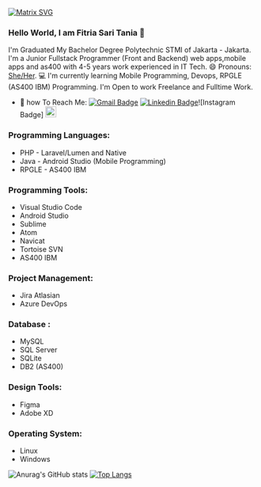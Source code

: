[![Matrix SVG](https://raw.githubusercontent.com/rodrigograca31/rodrigograca31/master/matrix.svg)](https://www.youtube.com/watch?v=SDkAGkd4NLc)

### Hello World, I am Fitria Sari Tania  👋

I'm Graduated My Bachelor Degree Polytechnic STMI of Jakarta - Jakarta.
I'm a Junior Fullstack Programmer (Front and Backend) web apps,mobile apps and as400 with 4-5 years work experienced in IT Tech.
😄 Pronouns: [She/Her](https://www.mypronouns.org/she-her).
💻 I'm currently learning Mobile Programming, Devops, RPGLE (AS400 IBM) Programming.
I'm Open to work Freelance and Fulltime Work.

- 📮 how To Reach Me:
[![Gmail Badge](https://img.shields.io/badge/-fitriasaridarmawan-c14438?style=flat&logo=Gmail&logoColor=white)](mailto:fitriasaridarmawan4@gmail.com "Connect via Email")
[![Linkedin Badge](https://img.shields.io/badge/-fitriasaridarmawan?style=flat&logo=Linkedin&logoColor=white)](https://www.linkedin.com/in/fitria-sari-darmawan/ "Connect on LinkedIn")![Instagram Badge]
[<img src="https://img.shields.io/github/followers/fitriasaridarmawan?label=follow&style=social" height="22" title="Follow me" />](https://github.com/fitriasaridarmawan) 

### Programming Languages:
- PHP - Laravel/Lumen and Native
- Java - Android Studio (Mobile Programming)
- RPGLE - AS400 IBM 

### Programming Tools:
- Visual Studio Code
- Android Studio
- Sublime
- Atom
- Navicat
- Tortoise SVN
- AS400 IBM 

### Project Management:
- Jira Atlasian
- Azure DevOps

### Database :
- MySQL
- SQL Server
- SQLite
- DB2 (AS400)

### Design Tools:
- Figma
- Adobe XD

### Operating System:
- Linux
- Windows

![Anurag's GitHub stats](https://github-readme-stats.vercel.app/api?username=fitriasaridarmawan&show_icons=true&theme=dracula)
[![Top Langs](https://github-readme-stats.vercel.app/api/top-langs/?username=fitriasaridarmawan&layout=compact)](https://github.com/anuraghazra/github-readme-stats)
